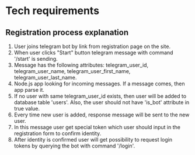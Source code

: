 # Tech requirements
## Registration process explanation
1. User joins telegram bot by link from registration page on the site.
2. When user clicks "Start" button telegram message with command '/start' is sending.
3. Message has the following attributes: telegram_user_id, telegram_user_name, telegram_user_first_name, telegram_user_last_name.
4. Node.js app looking for incoming messages. If a message comes, then app parse it.
5. If no user with same telegram_user_id exists, then user will be added to database table 'users'. Also, the user should not have 'is_bot' attribute in true value.
6. Every time new user is added, response message will be sent to the new user.
7. In this message user get special token which user should input in the registration form to confirm identity.
8. After identity is confirmed user will get possibility to request login tokens by querying the bot with command '/login'.

 